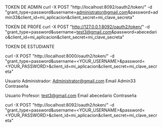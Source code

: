 TOKEN DE ADMIN
curl -X POST "http://localhost:8092/oauth2/token/" -d "grant_type=password&username=administrator@gmail.com&password=admin33&client_id=mi_aplicacion&client_secret=mi_clave_secreta"

TOKEN DE PROFE
curl -X POST "http://127.0.0.1:8092/oauth2/token/" -d "grant_type=password&username=test3@gmail.com&password=abecedario&client_id=mi_aplicacion&client_secret=mi_clave_secreta"

TOKEN DE ESTUDIANTE

curl -X POST "http://localhost:8000/oauth2/token/" -d "grant_type=password&username=<YOUR_USERNAME>&password=<YOUR_PASSWORD>&client_id=mi_aplicacion&client_secret=mi_clave_secreta"

Usuario Administrador:
Administrator@gmail.com     Email
Admin33                     Contraseña

Usuario Profesor:
test3@gmail.com             Email
abecedario                  Contraseña

curl -X POST "http://localhost:8092/oauth2/token/" -d "grant_type=password&username=<YOUR_USERNAME>&password=<YOUR_PASSWORD>&client_id=mi_aplicacion&client_secret=mi_clave_secreta"

